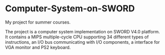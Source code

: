 # Computer-System-on-SWORD
My project for summer courses.

The project is a computer system implementation on SWORD V4.0 platform.
It contains a MIPS multiple-cycle CPU supporting 34 different types of 
instructions, an I/O bus communicating with I/O components, a interface
for VGA monitor and PS2 keyboard.
